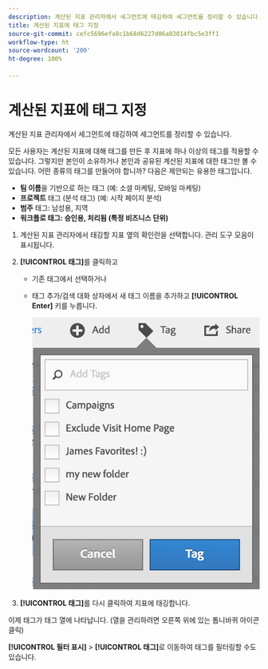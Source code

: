 ```yaml
---
description: 계산된 지표 관리자에서 세그먼트에 태깅하여 세그먼트를 정리할 수 있습니다.
title: 계산된 지표에 태그 지정
source-git-commit: cefc5696efa8c1b68d6227d06a03014fbc5e3ff1
workflow-type: ht
source-wordcount: '200'
ht-degree: 100%

---
```


# 계산된 지표에 태그 지정

계산된 지표 관리자에서 세그먼트에 태깅하여 세그먼트를 정리할 수 있습니다.

모든 사용자는 계산된 지표에 대해 태그를 만든 후 지표에 하나 이상의 태그를 적용할 수 있습니다. 그렇지만 본인이 소유하거나 본인과 공유된 계산된 지표에 대한 태그만 볼 수 있습니다. 어떤 종류의 태그를 만들어야 합니까? 다음은 제안되는 유용한 태그입니다.

* **팀 이름**&#x200B;을 기반으로 하는 태그 (예: 소셜 마케팅, 모바일 마케팅)
* **프로젝트** 태그 (분석 태그) (예: 시작 페이지 분석)
* **범주** 태그: 남성용, 지역
* **워크플로 태그: 승인용, 처리됨 (특정 비즈니스 단위)**

1. 계산된 지표 관리자에서 태깅할 지표 옆의 확인란을 선택합니다. 관리 도구 모음이 표시됩니다. 
1. **[!UICONTROL 태그]**&#x200B;를 클릭하고

   * 기존 태그에서 선택하거나
   * 태그 추가/검색 대화 상자에서 새 태그 이름을 추가하고 **[!UICONTROL Enter]** 키를 누릅니다.

      ![](assets/cm_add_tags.png)

1. **[!UICONTROL 태그]**&#x200B;를 다시 클릭하여 지표에 태깅합니다.

이제 태그가 태그 열에 나타납니다.  (열을 관리하려면 오른쪽 위에 있는 톱니바퀴 아이콘 클릭)

**[!UICONTROL 필터 표시]** > **[!UICONTROL 태그]**&#x200B;로 이동하여 태그를 필터링할 수도 있습니다.
